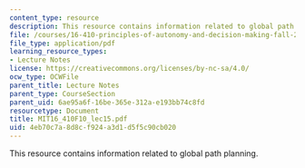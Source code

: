 ```yaml
---
content_type: resource
description: This resource contains information related to global path planning.
file: /courses/16-410-principles-of-autonomy-and-decision-making-fall-2010/4eb70c7a8d8cf924a3d1d5f5c90cb020_MIT16_410F10_lec15.pdf
file_type: application/pdf
learning_resource_types:
- Lecture Notes
license: https://creativecommons.org/licenses/by-nc-sa/4.0/
ocw_type: OCWFile
parent_title: Lecture Notes
parent_type: CourseSection
parent_uid: 6ae95a6f-16be-365e-312a-e193bb74c8fd
resourcetype: Document
title: MIT16_410F10_lec15.pdf
uid: 4eb70c7a-8d8c-f924-a3d1-d5f5c90cb020
---
```

This resource contains information related to global path planning.
